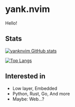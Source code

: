 # yank.nvim
Hello!

## Stats
[![yanknvim GitHub stats](https://github-readme-stats.vercel.app/api?username=yanknvim&theme=dark)](https://github.com/anuraghazra/github-readme-stats)

[![Top Langs](https://github-readme-stats.vercel.app/api/top-langs/?username=yanknvim&theme=dark)](https://github.com/anuraghazra/github-readme-stats)

## Interested in
- Low layer, Embedded
- Python, Rust, Go, And more
- Maybe: Web…?


<!--
**yanknvim/yanknvim** is a ✨ _special_ ✨ repository because its `README.md` (this file) appears on your GitHub profile.

Here are some ideas to get you started:

- 🔭 I’m currently working on ...
- 🌱 I’m currently learning ...
- 👯 I’m looking to collaborate on ...
- 🤔 I’m looking for help with ...
- 💬 Ask me about ...
- 📫 How to reach me: ...
- 😄 Pronouns: ...
- ⚡ Fun fact: ...
-->
